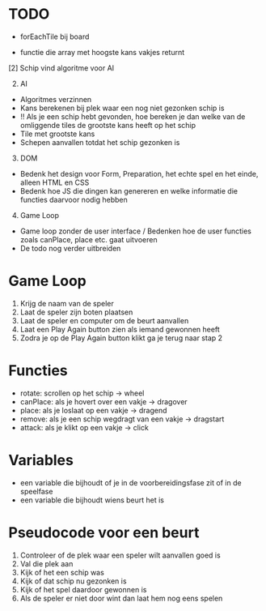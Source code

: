 # TODO

- forEachTile bij board

- functie die array met hoogste kans vakjes returnt

[2] Schip vind algoritme voor AI

2. AI
- Algoritmes verzinnen
- Kans berekenen bij plek waar een nog niet gezonken schip is
- !! Als je een schip hebt gevonden, hoe bereken je dan welke van de omliggende tiles de grootste kans heeft op het schip
- Tile met grootste kans
- Schepen aanvallen totdat het schip gezonken is

3. DOM
- Bedenk het design voor Form, Preparation, het echte spel en het einde, alleen HTML en CSS
- Bedenk hoe JS die dingen kan genereren en welke informatie die functies daarvoor nodig hebben

4. Game Loop
- Game loop zonder de user interface / Bedenken hoe de user functies zoals canPlace, place etc. gaat uitvoeren
- De todo nog verder uitbreiden

# Game Loop

1. Krijg de naam van de speler
2. Laat de speler zijn boten plaatsen
3. Laat de speler en computer om de beurt aanvallen
4. Laat een Play Again button zien als iemand gewonnen heeft
5. Zodra je op de Play Again button klikt ga je terug naar stap 2

# Functies

- rotate:  scrollen op het schip -> wheel
- canPlace:  als je hovert over een vakje -> dragover
- place:  als je loslaat op een vakje -> dragend
- remove:  als je een schip wegdragt van een vakje -> dragstart
- attack:  als je klikt op een vakje -> click

# Variables

- een variable die bijhoudt of je in de voorbereidingsfase zit of in de speelfase
- een variable die bijhoudt wiens beurt het is

# Pseudocode voor een beurt

1. Controleer of de plek waar een speler wilt aanvallen goed is
2. Val die plek aan
3. Kijk of het een schip was
4. Kijk of dat schip nu gezonken is
5. Kijk of het spel daardoor gewonnen is
6. Als de speler er niet door wint dan laat hem nog eens spelen



